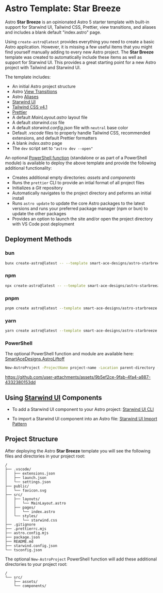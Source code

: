 <!-- ASTRO:REMOVE:START -->
# Astro Template: Star Breeze
Astro **Star Breeze** is an opinionated Astro 5 starter template with built-in support for Starwind UI, Tailwind CSS, Prettier, view transitions, and aliases and includes a blank default "index.astro" page.

Using `create-astro@latest` provides everything you need to create a basic Astro application. However, it is missing a few useful items that you might find yourself manually adding to every new Astro project. The **Star Breeze** template was created to automatically include these items as well as support for Starwind UI. This provides a great starting point for a new Astro project with Tailwind and Starwind UI.

The template includes:
- An initial Astro project structure
- Astro [View Transitions](https://docs.astro.build/en/guides/view-transitions/)
- Astro [Aliases](https://docs.astro.build/en/guides/imports/#aliases)
- [Starwind UI](https://starwind.dev/)
- [Tailwind CSS v4.1](https://tailwindcss.com/)
- [Prettier](https://prettier.io/)
- A default _MainLayout.astro_ layout file
- A default _starwind.css_ file
- A default _starwind.config.json_ file with `neutral` base color
- Default _.vscode_ files to properly handle Tailwind CSS, recommended extensions, and default Prettier formatters
- A blank _index.astro_ page
- The `dev` script set to `"astro dev --open"`

An optional [PowerShell function](https://github.com/Smart-Ace-Designs/SmartAceDesigns.AstroLiftoff) (standalone or as part of a PowerShell module) is available to deploy the above template and provide the following additional functionality:
- Creates additional empty directories: _assets_ and _components_
- Runs the `prettier` CLI to provide an intial format of all project files
- Initializes a _Git_ repository
- Automatically navigates to the project directory and peforms an initial install
- Runs `astro update` to update the core Astro packages to the latest versions and runs your preferred package manager (npm or bun) to update the other packages
- Provides an option to launch the site and/or open the project directory with VS Code post deployment

## Deployment Methods
### bun
```sh
bunx create-astro@latest -- --template smart-ace-designs/astro-starbreeze project-name
```
### npm
```sh
npx create-astro@latest -- --template smart-ace-designs/astro-starbreeze project-name
```
### pnpm
```sh
pnpm create astro@latest --template smart-ace-designs/astro-starbreeze project-name
```
### yarn
```sh
yarn create astro@latest --template smart-ace-designs/astro-starbreeze project-name
```
### PowerShell
The optional PowerShell function and module are available here:
[SmartAceDesigns.AstroLiftoff](https://github.com/Smart-Ace-Designs/SmartAceDesigns.AstroLiftoff)

```sh
New-AstroProject -ProjectName project-name -Location parent-directory -Template astro-starbreeze
```

https://github.com/user-attachments/assets/9b5ef2ce-9fab-4fa4-a887-4332380153dd

## Using [Starwind UI](https://starwind.dev/) Components
- To add a Starwind UI component to your Astro project:
[Starwind UI CLI](https://starwind.dev/docs/getting-started/cli/#add)

- To import a Starwind UI component into an Astro file:
[Starwind UI Import Pattern](https://starwind.dev/docs/components/#import-pattern)

## Project Structure
After deploying the Astro **Star Breeze** template you will see the following files and directories in your project root:

```text
/
├── .vscode/
│   ├── extensions.json
│   ├── launch.json
│   └── settings.json
├── public/
│   └── favicon.svg
├── src/
│   ├── layouts/
│   │   └── MainLayout.astro
│   ├── pages/
│   │   └── index.astro
│   └── styles/
│       └── starwind.css
├── .gitignore
├── .prettierrc.mjs
├── astro.config.mjs
├── package.json
├── README.md
├── starwind.config.json
└── tsconfig.json
```

The optional `New-AstroProject` PowerShell function will add these additional directories to your project root:

```text
/
└── src/
    ├── assets/
    └── components/
```
<!-- ASTRO:REMOVE:END -->